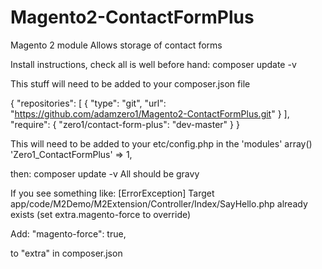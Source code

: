 # Magento2-ContactFormPlus
Magento 2 module Allows storage of contact forms

Install instructions,
check all is well before hand: composer update -v

This stuff will need to be added to your composer.json file

{
    "repositories": [
        {
            "type": "git",
            "url": "https://github.com/adamzero1/Magento2-ContactFormPlus.git"
        }
    ],
    "require": {
        "zero1/contact-form-plus": "dev-master"
    }
}

This will need to be added to your etc/config.php
in the 'modules' array()
'Zero1_ContactFormPlus' => 1,


then: composer update -v
All should be gravy

If you see something like:
[ErrorException]
  Target app/code/M2Demo/M2Extension/Controller/Index/SayHello.php already exists (set extra.magento-force to override)

  Add:
  "magento-force": true,

  to "extra" in composer.json